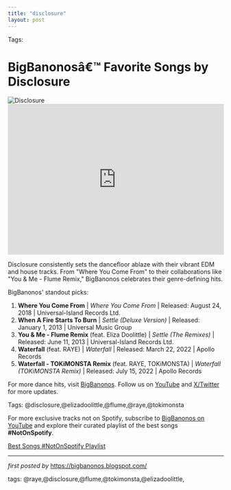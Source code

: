 ```yaml
---
title: "disclosure"
layout: post
---
```

<p >Tags: <!-- Title of the Post -->
<h1 >BigBanonosâ€™ Favorite Songs by Disclosure</h1> <!-- Featured Image -->
<div > <img src="https://i.scdn.co/image/ab676161000051743faf416d3be99d63fec18baa" alt="Disclosure">
</div> <!-- Spotify Embed -->
<div > <iframe src="https://open.spotify.com/embed/playlist/42Upuj1Nu7OjOptYvGSWQU?utm_source=generator" width="100%" height="352" frameBorder="0" allowfullscreen="" allow="autoplay; clipboard-write; encrypted-media; fullscreen; picture-in-picture" loading="lazy"></iframe>
</div> <!-- Introductory Text -->
<p >Disclosure consistently sets the dancefloor ablaze with their vibrant EDM and house tracks. From "Where You Come From" to their collaborations like "You & Me - Flume Remix," BigBanonos celebrates their genre-defining hits.</p> <!-- Song Highlights -->
<div > <p>BigBanonos' standout picks:</p> <ol> <li><strong>Where You Come From</strong> | <em>Where You Come From</em> | Released: August 24, 2018 | Universal-Island Records Ltd.</li> <li><strong>When A Fire Starts To Burn</strong> | <em>Settle (Deluxe Version)</em> | Released: January 1, 2013 | Universal Music Group</li> <li><strong>You & Me - Flume Remix</strong> (feat. Eliza Doolittle) | <em>Settle (The Remixes)</em> | Released: June 11, 2013 | Universal-Island Records Ltd.</li> <li><strong>Waterfall</strong> (feat. RAYE) | <em>Waterfall</em> | Released: March 22, 2022 | Apollo Records</li> <li><strong>Waterfall - TOKiMONSTA Remix</strong> (feat. RAYE, TOKiMONSTA) | <em>Waterfall (TOKiMONSTA Remix)</em> | Released: July 15, 2022 | Apollo Records</li> </ol>
</div> <!-- Footer Links -->
<div > <p>For more dance hits, visit <a href="https://bigbanonos.blogspot.com/" target="_blank">BigBanonos</a>. Follow us on <a href="https://www.youtube.com/@BigBanonos" target="_blank">YouTube</a> and <a href="https://x.com/bigbanonos" target="_blank">X/Twitter</a> for more updates.</p>
</div> <!-- Tags -->
<p >Tags: @disclosure,@elizadoolittle,@flume,@raye,@tokimonsta</p> 

<!--Subscribe and Playlist Links-->
<div>
    <p>For more exclusive tracks not on Spotify, subscribe to <a href="https://www.youtube.com/@BigBanonos" target="_blank">BigBanonos on YouTube</a> and explore their curated playlist of the best songs <strong>#NotOnSpotify</strong>.</p>
    <p><a href="https://www.youtube.com/playlist?list=PLtuNtuTatqI0kFahUCbtbfenC_ET5O_tr" target="_blank">Best Songs #NotOnSpotify Playlist<br /></a></p></div>

<hr />

<p><em>first posted by</em> <a href="https://bigbanonos.blogspot.com/" rel="noopener" target="_new">https://bigbanonos.blogspot.com/</a></p>

<p>tags: @raye,@disclosure,@flume,@tokimonsta,@elizadoolittle,</p>
